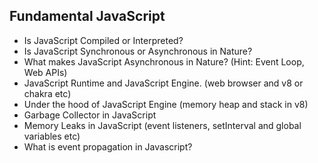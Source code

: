 ## Fundamental JavaScript

* Is JavaScript Compiled or Interpreted? 
* Is JavaScript Synchronous or Asynchronous in Nature?
* What makes JavaScript Asynchronous in Nature? (Hint: Event Loop, Web APIs)
* JavaScript Runtime and JavaScript Engine. (web browser and v8 or chakra etc)
* Under the hood of JavaScript Engine (memory heap and stack in v8)
* Garbage Collector in JavaScript
* Memory Leaks in JavaScript (event listeners, setInterval and global variables etc)
* What is event propagation in Javascript?
